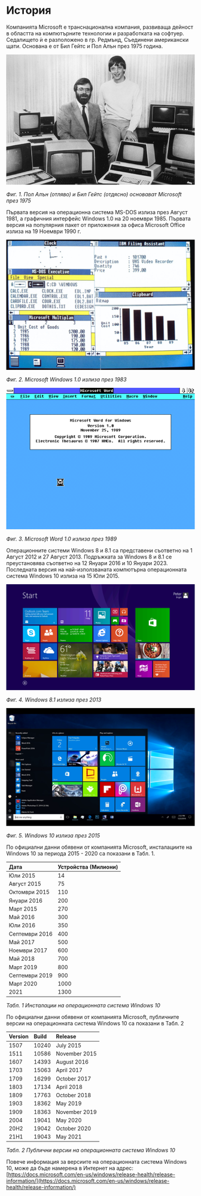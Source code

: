 # История

Компанията Microsoft е транснационална компания, развиваща дейност в областта на компютърните технологии и разработката на софтуер. Седалището ѝ е разположено в гр. Редмънд, Съединени американски щати. Основана е от Бил Гейтс и Пол Алън през 1975 година.

![](/images/01_Bill_Gates_and_Paul_Allan.png)

_Фиг. 1. Пол Алън \(отляво\) и Бил Гейтс \(отдясно\) основават Microsoft през 1975_

Първата версия на операционна система MS-DOS излиза през Август 1981, а графичния интерфейс Windows 1.0 на 20 ноември 1985. Първата версия на популярния пакет от приложения за офиса Microsoft Office излиза на 19 Ноември 1990 г.

![](/images/02_Microsoft_Windows_1.0.png)

_Фиг. 2. Microsoft Windows 1.0 излиза през 1983_

![](/images/03_Microsoft_Word_1.0.png)

_Фиг. 3. Microsoft Word 1.0 излиза през 1989_

Операционните системи Windows 8 и 8.1 са представени съответно на 1 Август 2012 и 27 Август 2013. Подръжката за Windows 8 и 8.1 се преустановява съответно на 12 Януари 2016 и 10 Януари 2023. Последната версия на най-използваната компютърна операционната система Windows 10 излиза на 15 Юли 2015.

![](/images/04_Microsoft_Windows_8.1.png)

_Фиг. 4. Windows 8.1 излиза през 2013_

![](/images/05_Microsoft_Windows_10.png)

_Фиг. 5. Windows 10 излиза през 2015_

По официални данни обявени от компанията Microsoft, инсталациите на Windows 10 за периода 2015 - 2020 са показани в Табл. 1.

| **Дата** | **Устройства \(Милиони\)** |
| :--- | :--- |
| Юли 2015 | 14 |
| Август 2015 | 75 |
| Октомври 2015 | 110 |
| Януари 2016 | 200 |
| Март 2015 | 270 |
| Май 2016 | 300 |
| Юли 2016 | 350 |
| Септември 2016 | 400 |
| Май 2017 | 500 |
| Ноември 2017 | 600 |
| Май 2018 | 700 |
| Март 2019 | 800 |
| Септември 2019 | 900 |
| Март 2020 | 1000 |
| 2021 | 1300 |

_Табл. 1 Инсталации на операционната система Windows 10_

По официални данни обявени от компанията Microsoft, публичните версии на операционната система Windows 10 са показани в Табл. 2

| **Version** | **Build** | **Release** |
| :--- | :--- | :--- |
| 1507 | 10240 | July 2015 |
| 1511 | 10586 | November 2015 |
| 1607 | 14393 | August 2016 |
| 1703 | 15063 | April 2017 |
| 1709 | 16299 | October 2017 |
| 1803 | 17134 | April 2018 |
| 1809 | 17763 | October 2018  |
| 1903 | 18362 | May 2019  |
| 1909 | 18363 | November 2019  |
| 2004 | 19041 | May 2020  |
| 20H2 | 19042 | October 2020  |
| 21H1 | 19043 | May 2021  |

_Табл. 2 Публични версии на операционната система Windows 10_

Повече информация за версиите на операционната система Windows 10, може да бъде намерена в Интернет на адрес: 
[https://docs.microsoft.com/en-us/windows/release-health/release-information/](https://docs.microsoft.com/en-us/windows/release-health/release-information/)
